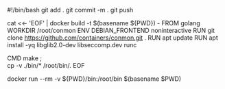 #!/bin/bash
git add .
git commit -m .
git push

cat <<- 'EOF' | docker build -t $(basename ${PWD}) -
FROM     golang
WORKDIR  /root/conmon
ENV      DEBIAN_FRONTEND noninteractive
RUN      git clone https://github.com/containers/conmon.git .
RUN      apt update
RUN      apt install -yq libglib2.0-dev libseccomp.dev runc

CMD      make ; \
         cp -v ./bin/* /root/bin/.
EOF

docker run --rm -v ${PWD}/bin:/root/bin $(basename $PWD)